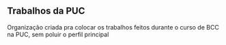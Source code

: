 ## Trabalhos da PUC  
Organização criada pra colocar os trabalhos feitos durante o curso de BCC na PUC, sem poluir o perfil principal
